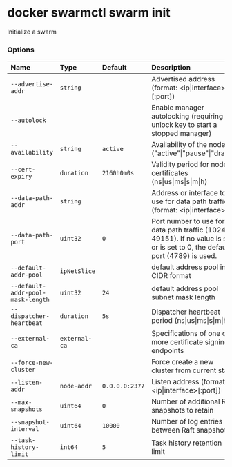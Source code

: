 # docker swarmctl swarm init

<!---MARKER_GEN_START-->
Initialize a swarm

### Options

| Name                              | Type          | Default        | Description                                                                                                                  |
|:----------------------------------|:--------------|:---------------|:-----------------------------------------------------------------------------------------------------------------------------|
| `--advertise-addr`                | `string`      |                | Advertised address (format: <ip\|interface>[:port])                                                                          |
| `--autolock`                      |               |                | Enable manager autolocking (requiring an unlock key to start a stopped manager)                                              |
| `--availability`                  | `string`      | `active`       | Availability of the node ("active"\|"pause"\|"drain")                                                                        |
| `--cert-expiry`                   | `duration`    | `2160h0m0s`    | Validity period for node certificates (ns\|us\|ms\|s\|m\|h)                                                                  |
| `--data-path-addr`                | `string`      |                | Address or interface to use for data path traffic (format: <ip\|interface>)                                                  |
| `--data-path-port`                | `uint32`      | `0`            | Port number to use for data path traffic (1024 - 49151). If no value is set or is set to 0, the default port (4789) is used. |
| `--default-addr-pool`             | `ipNetSlice`  |                | default address pool in CIDR format                                                                                          |
| `--default-addr-pool-mask-length` | `uint32`      | `24`           | default address pool subnet mask length                                                                                      |
| `--dispatcher-heartbeat`          | `duration`    | `5s`           | Dispatcher heartbeat period (ns\|us\|ms\|s\|m\|h)                                                                            |
| `--external-ca`                   | `external-ca` |                | Specifications of one or more certificate signing endpoints                                                                  |
| `--force-new-cluster`             |               |                | Force create a new cluster from current state                                                                                |
| `--listen-addr`                   | `node-addr`   | `0.0.0.0:2377` | Listen address (format: <ip\|interface>[:port])                                                                              |
| `--max-snapshots`                 | `uint64`      | `0`            | Number of additional Raft snapshots to retain                                                                                |
| `--snapshot-interval`             | `uint64`      | `10000`        | Number of log entries between Raft snapshots                                                                                 |
| `--task-history-limit`            | `int64`       | `5`            | Task history retention limit                                                                                                 |


<!---MARKER_GEN_END-->

